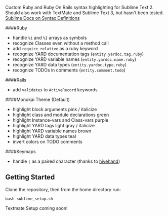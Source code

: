 Custom Ruby and Ruby On Rails syntax highlighting for Sublime Text 2. Should also work with TextMate and Sublime Text 3, but hasn't been tested. [Sublime Docs on Syntax Definitions](http://docs.sublimetext.info/en/latest/extensibility/syntaxdefs.html)

####Ruby
 - handle `%i` and `%I` arrays as symbols
 - recognize Classes even without a method call
 - add `require_relative` as a ruby keyword
 - recognize YARD documentation tags (`entity.yardoc.tag.ruby`)
 - recognize YARD variable names (`entity.yardoc.name.ruby`)
 - recognize YARD data types (`entity.yardoc.type.ruby`)
 - recognize TODOs in comments (`entity.comment.todo`)

####Rails
 - add `validates` to `ActiveRecord` keywords

####Monokai Theme (Default)
 - highlight block arguments pink / italicize
 - highlight class and module declarations green
 - highlight Instance-vars and Class-vars purple
 - highlight YARD tags light gray / italicize
 - highlight YARD variable names brown
 - highlight YARD data types teal
 - invert colors on TODO comments

####Keymaps
 - handle `|` as a paired character (thanks to [hivehand](https://github.com/hivehand/rt_st2))


Getting Started
---------------

Clone the repository, then from the home directory run:
```
bash sublime_setup.sh
```

Textmate Setup coming soon!
